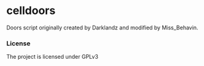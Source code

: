 # celldoors
Doors script originally created by Darklandz and modified by Miss_Behavin.

### License
The project is licensed under GPLv3

